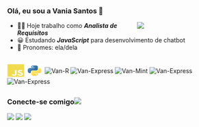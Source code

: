 ### Olá, eu sou a Vania Santos 👋

<!-- <img src = "https://img.flaticon.com/icons/png/512/2363/2363751.png?size=1300x730f&pad=10,10,10,10&ext=png&bg=FFFFFFFF" width = "325px" align = "right"> 
<a href="https://www.imagensanimadas.com/cat-harry-potter-1248.htm"><img src="https://www.imagensanimadas.com/data/media/1248/harry-potter-imagem-animada-0034.gif" border="0" alt="harry-potter-imagem-animada-0034" /></a> -->
<img src = "https://pa1.narvii.com/6498/36194b14766cb77194720a3cd6bd0d629251061d_hq.gif" width="200" align = "right">

- 👩‍💻 Hoje trabalho como **_Analista de Requisitos_**
- 😀 Estudando **_JavaScript_** para desenvolvimento de chatbot
- 👩 Pronomes: ela/dela



 <div style="display: inline_block"><br>
 <img align="center" alt="Van-Js" height="30" width="40" src="https://raw.githubusercontent.com/devicons/devicon/master/icons/javascript/javascript-plain.svg">
 <img align="center" alt="Van-Python" height="30" width="40" src="https://raw.githubusercontent.com/devicons/devicon/master/icons/python/python-original.svg">
 <img align="center" alt="Van-R" height="30" width="40" src="https://cdn.jsdelivr.net/gh/devicons/devicon/icons/r/r-original.svg">
 <img align="center" alt="Van-Express" height="30" width="70" src="https://cdn.jsdelivr.net/gh/devicons/devicon/icons/vscode/vscode-original.svg">
 <img align="center" alt="Van-Mint" height="30" width="70" src="https://cdn.jsdelivr.net/gh/devicons/devicon/icons/linux/linux-original.svg">
 <img align="center" alt="Van-Express" height="30" width="70" src="https://cdn.jsdelivr.net/gh/devicons/devicon/icons/postgresql/postgresql-original.svg">
 <img align="center" alt="Van-Express" height="30" width="70" src="https://cdn.jsdelivr.net/gh/devicons/devicon/icons/nodejs/nodejs-original.svg">
  
 </div>


  
  ##
### Conecte-se comigo<img src="https://github.com/TheDudeThatCode/TheDudeThatCode/blob/master/Assets/Handshake.gif" height="32px">


 <div> 
  <a href="https://instagram.com/wanhya" target="_blank"><img src="https://img.shields.io/badge/-Instagram-%23E4405F?style=for-the-badge&logo=instagram&logoColor=white" target="_blank"></a>
  <a href = "mailto:wanhya2@hotmail.com"><img src="https://img.shields.io/badge/-Gmail-%23333?style=for-the-badge&logo=gmail&logoColor=white" target="_blank"></a>
  <a href="https://www.linkedin.com/in/wanhya" target="_blank"><img src="https://img.shields.io/badge/-LinkedIn-%230077B5?style=for-the-badge&logo=linkedin&logoColor=white" target="_blank"></a> 
       
 </div>

   
<!--![Snake animation](https://github.com/wanhya/Wanhya/blob/output/github-contribution-grid-snake.svg) -->
